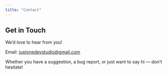 ```yaml
---
title: "Contact"
---
```


## Get in Touch

We’d love to hear from you!

Email: [justonedevstudio@gmail.com](mailto:justonedevstudio@gmail.com)  

Whether you have a suggestion, a bug report, or just want to say hi — don’t hesitate!
